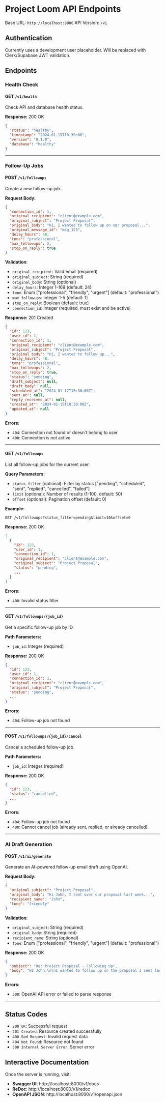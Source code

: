 # Project Loom API Endpoints

Base URL: `http://localhost:8000`
API Version: `/v1`

## Authentication

Currently uses a development user placeholder. Will be replaced with Clerk/Supabase JWT validation.

## Endpoints

### Health Check

#### GET `/v1/health`

Check API and database health status.

**Response:** 200 OK
```json
{
  "status": "healthy",
  "timestamp": "2024-01-15T10:30:00",
  "version": "0.1.0",
  "database": "healthy"
}
```

---

### Follow-Up Jobs

#### POST `/v1/followups`

Create a new follow-up job.

**Request Body:**
```json
{
  "connection_id": 1,
  "original_recipient": "client@example.com",
  "original_subject": "Project Proposal",
  "original_body": "Hi, I wanted to follow up on our proposal...",
  "original_message_id": "msg_123",
  "delay_hours": 48,
  "tone": "professional",
  "max_followups": 2,
  "stop_on_reply": true
}
```

**Validation:**
- `original_recipient`: Valid email (required)
- `original_subject`: String (required)
- `original_body`: String (optional)
- `delay_hours`: Integer 1-168 (default: 24)
- `tone`: Enum ["professional", "friendly", "urgent"] (default: "professional")
- `max_followups`: Integer 1-5 (default: 1)
- `stop_on_reply`: Boolean (default: true)
- `connection_id`: Integer (required, must exist and be active)

**Response:** 201 Created
```json
{
  "id": 123,
  "user_id": 1,
  "connection_id": 1,
  "original_recipient": "client@example.com",
  "original_subject": "Project Proposal",
  "original_body": "Hi, I wanted to follow up...",
  "delay_hours": 48,
  "tone": "professional",
  "max_followups": 2,
  "stop_on_reply": true,
  "status": "pending",
  "draft_subject": null,
  "draft_body": null,
  "scheduled_at": "2024-01-17T10:30:00Z",
  "sent_at": null,
  "reply_received_at": null,
  "created_at": "2024-01-15T10:30:00Z",
  "updated_at": null
}
```

**Errors:**
- `404`: Connection not found or doesn't belong to user
- `400`: Connection is not active

---

#### GET `/v1/followups`

List all follow-up jobs for the current user.

**Query Parameters:**
- `status_filter` (optional): Filter by status ["pending", "scheduled", "sent", "replied", "cancelled", "failed"]
- `limit` (optional): Number of results (1-100, default: 50)
- `offset` (optional): Pagination offset (default: 0)

**Example:**
```
GET /v1/followups?status_filter=pending&limit=10&offset=0
```

**Response:** 200 OK
```json
[
  {
    "id": 123,
    "user_id": 1,
    "connection_id": 1,
    "original_recipient": "client@example.com",
    "original_subject": "Project Proposal",
    "status": "pending",
    ...
  }
]
```

**Errors:**
- `400`: Invalid status filter

---

#### GET `/v1/followups/{job_id}`

Get a specific follow-up job by ID.

**Path Parameters:**
- `job_id`: Integer (required)

**Response:** 200 OK
```json
{
  "id": 123,
  "user_id": 1,
  "connection_id": 1,
  "original_recipient": "client@example.com",
  "original_subject": "Project Proposal",
  "status": "pending",
  ...
}
```

**Errors:**
- `404`: Follow-up job not found

---

#### POST `/v1/followups/{job_id}/cancel`

Cancel a scheduled follow-up job.

**Path Parameters:**
- `job_id`: Integer (required)

**Response:** 200 OK
```json
{
  "id": 123,
  "status": "cancelled",
  ...
}
```

**Errors:**
- `404`: Follow-up job not found
- `400`: Cannot cancel job (already sent, replied, or already cancelled)

---

### AI Draft Generation

#### POST `/v1/ai/generate`

Generate an AI-powered follow-up email draft using OpenAI.

**Request Body:**
```json
{
  "original_subject": "Project Proposal",
  "original_body": "Hi John, I sent over our proposal last week...",
  "recipient_name": "John",
  "tone": "friendly"
}
```

**Validation:**
- `original_subject`: String (required)
- `original_body`: String (required)
- `recipient_name`: String (optional)
- `tone`: Enum ["professional", "friendly", "urgent"] (default: "professional")

**Response:** 200 OK
```json
{
  "subject": "Re: Project Proposal - Following Up",
  "body": "Hi John,\n\nI wanted to follow up on the proposal I sent last week. I understand you're busy, but I'd love to hear your thoughts when you have a moment.\n\nWould you be available for a quick call this week to discuss?\n\nBest regards"
}
```

**Errors:**
- `500`: OpenAI API error or failed to parse response

---

## Status Codes

- `200 OK`: Successful request
- `201 Created`: Resource created successfully
- `400 Bad Request`: Invalid request data
- `404 Not Found`: Resource not found
- `500 Internal Server Error`: Server error

## Interactive Documentation

Once the server is running, visit:
- **Swagger UI**: http://localhost:8000/v1/docs
- **ReDoc**: http://localhost:8000/v1/redoc
- **OpenAPI JSON**: http://localhost:8000/v1/openapi.json
